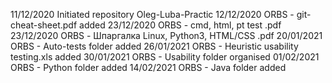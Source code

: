 11/12/2020 Initiated repository Oleg-Luba-Practic
12/12/2020 ORBS - git-cheat-sheet.pdf added
23/12/2020 ORBS - cmd, html, pt test .pdf
23/12/2020 ORBS - Шпаргалка Linux, Python3, HTML/CSS .pdf 
20/01/2021 ORBS - Auto-tests folder added
26/01/2021 ORBS - Heuristic usability testing.xls added
30/01/2021 ORBS - Usability folder organised
01/02/2021 ORBS - Python folder added
14/02/2021 ORBS - Java folder added
